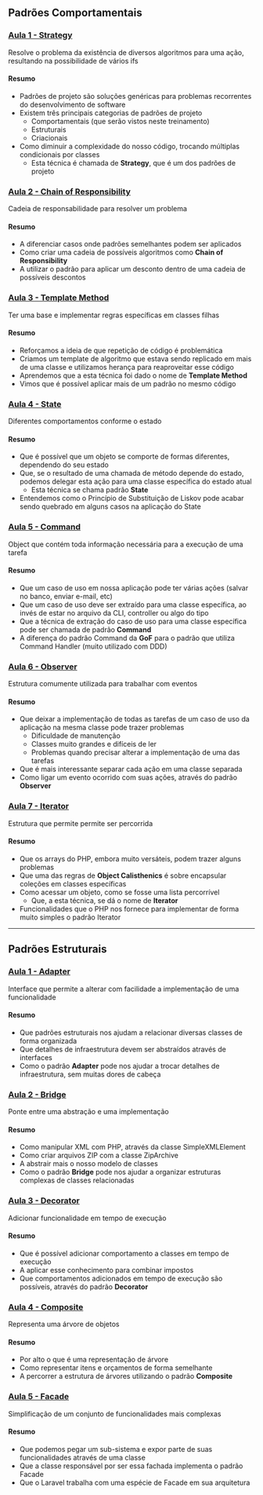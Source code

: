 ## Padrões Comportamentais

### [Aula 1 - Strategy](https://refactoring.guru/design-patterns/strategy)
Resolve o problema da existência de diversos algoritmos para uma ação, resultando na possibilidade de vários ifs

#### Resumo
- Padrões de projeto são soluções genéricas para problemas recorrentes do desenvolvimento de software
- Existem três principais categorias de padrões de projeto
  - Comportamentais (que serão vistos neste treinamento)
  - Estruturais
  - Criacionais
- Como diminuir a complexidade do nosso código, trocando múltiplas condicionais por classes
  - Esta técnica é chamada de **Strategy**, que é um dos padrões de projeto

### [Aula 2 - Chain of Responsibility](https://refactoring.guru/design-patterns/chain-of-responsibility)
Cadeia de responsabilidade para resolver um problema

#### Resumo
- A diferenciar casos onde padrões semelhantes podem ser aplicados
- Como criar uma cadeia de possíveis algoritmos como **Chain of Responsibility**
- A utilizar o padrão para aplicar um desconto dentro de uma cadeia de possíveis descontos

### [Aula 3 - Template Method](https://refactoring.guru/design-patterns/template-method)
Ter uma base e implementar regras específicas em classes filhas

#### Resumo
- Reforçamos a ideia de que repetição de código é problemática
- Criamos um template de algoritmo que estava sendo replicado em mais de uma classe e utilizamos herança para reaproveitar esse código
- Aprendemos que a esta técnica foi dado o nome de **Template Method**
- Vimos que é possível aplicar mais de um padrão no mesmo código

### [Aula 4 - State](https://refactoring.guru/design-patterns/state)
Diferentes comportamentos conforme o estado

#### Resumo
- Que é possível que um objeto se comporte de formas diferentes, dependendo do seu estado
- Que, se o resultado de uma chamada de método depende do estado, podemos delegar esta ação para uma classe específica do estado atual
  - Esta técnica se chama padrão **State**
- Entendemos como o Princípio de Substituição de Liskov pode acabar sendo quebrado em alguns casos na aplicação do State
 
### [Aula 5 - Command](https://refactoring.guru/design-patterns/command)
Object que contém toda informação necessária para a execução de uma tarefa

#### Resumo
- Que um caso de uso em nossa aplicação pode ter várias ações (salvar no banco, enviar e-mail, etc)
- Que um caso de uso deve ser extraído para uma classe específica, ao invés de estar no arquivo da CLI, controller ou algo do tipo
- Que a técnica de extração do caso de uso para uma classe específica pode ser chamada de padrão **Command**
- A diferença do padrão Command da **GoF** para o padrão que utiliza Command Handler (muito utilizado com DDD)

### [Aula 6 - Observer](https://refactoring.guru/design-patterns/observer)
Estrutura comumente utilizada para trabalhar com eventos

#### Resumo
- Que deixar a implementação de todas as tarefas de um caso de uso da aplicação na mesma classe pode trazer problemas
  - Dificuldade de manutenção
  - Classes muito grandes e difíceis de ler
  - Problemas quando precisar alterar a implementação de uma das tarefas 
- Que é mais interessante separar cada ação em uma classe separada
- Como ligar um evento ocorrido com suas ações, através do padrão **Observer**

### [Aula 7 - Iterator](https://refactoring.guru/design-patterns/iterator)
Estrutura que permite permite ser percorrida

#### Resumo
- Que os arrays do PHP, embora muito versáteis, podem trazer alguns problemas
- Que uma das regras de **Object Calisthenics** é sobre encapsular coleções em classes específicas
- Como acessar um objeto, como se fosse uma lista percorrível
  - Que, a esta técnica, se dá o nome de **Iterator**
- Funcionalidades que o PHP nos fornece para implementar de forma muito simples o padrão Iterator

---

## Padrões Estruturais

### [Aula 1 - Adapter](https://refactoring.guru/design-patterns/adapter)
Interface que permite a alterar com facilidade a implementação de uma funcionalidade

#### Resumo
- Que padrões estruturais nos ajudam a relacionar diversas classes de forma organizada
- Que detalhes de infraestrutura devem ser abstraídos através de interfaces
- Como o padrão **Adapter** pode nos ajudar a trocar detalhes de infraestrutura, sem muitas dores de cabeça

### [Aula 2 - Bridge](https://refactoring.guru/design-patterns/bridge)
Ponte entre uma abstração e uma implementação

#### Resumo
- Como manipular XML com PHP, através da classe SimpleXMLElement
- Como criar arquivos ZIP com a classe ZipArchive
- A abstrair mais o nosso modelo de classes
- Como o padrão **Bridge** pode nos ajudar a organizar estruturas complexas de classes relacionadas

### [Aula 3 - Decorator](https://refactoring.guru/design-patterns/decorator)
Adicionar funcionalidade em tempo de execução

#### Resumo
- Que é possível adicionar comportamento a classes em tempo de execução
- A aplicar esse conhecimento para combinar impostos
- Que comportamentos adicionados em tempo de execução são possíveis, através do padrão **Decorator**

### [Aula 4 - Composite](https://refactoring.guru/design-patterns/composite)
Representa uma árvore de objetos

#### Resumo
- Por alto o que é uma representação de árvore
- Como representar itens e orçamentos de forma semelhante
- A percorrer a estrutura de árvores utilizando o padrão **Composite**

### [Aula 5 - Facade](https://refactoring.guru/design-patterns/facade)
Simplificação de um conjunto de funcionalidades mais complexas

#### Resumo
- Que podemos pegar um sub-sistema e expor parte de suas funcionalidades através de uma classe
- Que a classe responsável por ser essa fachada implementa o padrão Facade
- Que o Laravel trabalha com uma espécie de Facade em sua arquitetura